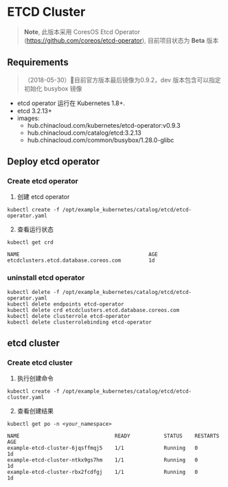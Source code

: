 # ETCD Cluster

> **Note**, 此版本采用 CoresOS Etcd Operator (https://github.com/coreos/etcd-operator), 目前项目状态为 **Beta** 版本

## Requirements

> （2018-05-30）目前官方版本最后镜像为0.9.2，dev 版本包含可以指定初始化 busybox 镜像

* etcd operator 运行在 Kubernetes 1.8+.
* etcd 3.2.13+
* images:
    * hub.chinacloud.com/kubernetes/etcd-operator:v0.9.3
    * hub.chinacloud.com/catalog/etcd:3.2.13
    * hub.chinacloud.com/common/busybox/1.28.0-glibc


## Deploy etcd operator

### Create etcd operator

1. 创建 etcd operator

```
kubectl create -f /opt/example_kubernetes/catalog/etcd/etcd-operator.yaml
```

2. 查看运行状态

```
kubectl get crd

NAME                                          AGE
etcdclusters.etcd.database.coreos.com         1d
``` 

### uninstall etcd operator 

```
kubectl delete -f /opt/example_kubernetes/catalog/etcd/etcd-operator.yaml
kubectl delete endpoints etcd-operator
kubectl delete crd etcdclusters.etcd.database.coreos.com
kubectl delete clusterrole etcd-operator
kubectl delete clusterrolebinding etcd-operator
```

##  etcd cluster

### Create etcd cluster

1. 执行创建命令

```
kubectl create -f /opt/example_kubernetes/catalog/etcd/etcd-cluster.yaml
```

2. 查看创建结果

```
kubectl get po -n <your_namespace>

NAME                               READY           STATUS    RESTARTS    AGE
example-etcd-cluster-6jqsffmqj5    1/1             Running   0           1d
example-etcd-cluster-ntkx9gs7hm    1/1             Running   0           1d
example-etcd-cluster-rbx2fcdfgj    1/1             Running   0           1d
```
